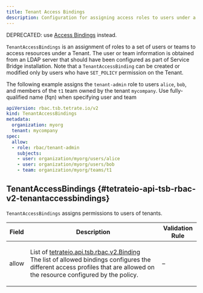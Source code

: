 ```yaml
---
title: Tenant Access Bindings
description: Configuration for assigning access roles to users under a tenant.
---
```




<!-- WARNING: This page is generated. Please take a look at extensions/plugin-service-bridge-api-docs/src/files/doc/page.ejs -->

DEPRECATED: use [Access Bindings](https://tetrate.io/docs/reference/config/rbac/v2/access-bindings.html) instead.

`TenantAccessBindings` is an assignment of roles to a set of users or
teams to access resources under a Tenant.  The user or team
information is obtained from an LDAP server that should have been
configured as part of Service Bridge installation. Note that a
`TenantAccessBinding` can be created or modified only by users who
have `SET_POLICY` permission on the Tenant.

The following example assigns the `tenant-admin` role to users
`alice`, `bob`, and members of the `t1` team owned by the tenant
`mycompany`. Use fully-qualified name (fqn) when specifying user and team

```yaml
apiVersion: rbac.tsb.tetrate.io/v2
kind: TenantAccessBindings
metadata:
  organization: myorg
  tenant: mycompany
spec:
  allow:
  - role: rbac/tenant-admin
    subjects:
    - user: organization/myorg/users/alice
    - user: organization/myorg/users/bob
    - team: organization/myorg/teams/t1
```





## TenantAccessBindings {#tetrateio-api-tsb-rbac-v2-tenantaccessbindings}

`TenantAccessBindings` assigns permissions to users of tenants.



  
<div class="generated-table"></div>

<table>
<thead>
<tr>
<th>Field</th>
<th class="description">Description</th>
<th>Validation Rule</th>
</tr>
</thead>
    
<tr>
<td>


allow

</td>

<td>

List of [tetrateio.api.tsb.rbac.v2.Binding](../../../tsb/rbac/v2/binding#tetrateio-api-tsb-rbac-v2-binding) <br/> The list of allowed bindings configures the different access profiles that
are allowed on the resource configured by the policy.

</td>

<td>

&ndash;

</td>
</tr>
    
</table>
  



